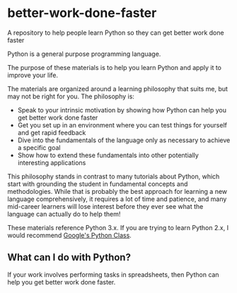 # better-work-done-faster
A repository to help people learn Python so they can get better work done faster

Python is a general purpose programming language.

The purpose of these materials is to help you learn Python and apply it to improve your life.

The materials are organized around a learning philosophy that suits me, but may not be right for you. The philosophy is:

- Speak to your intrinsic motivation by showing how Python can help you get better work done faster
- Get you set up in an environment where you can test things for yourself and get rapid feedback
- Dive into the fundamentals of the language only as necessary to achieve a specific goal
- Show how to extend these fundamentals into other potentially interesting applications

This philosophy stands in contrast to many tutorials about Python, which start with grounding the student in fundamental concepts and methodologies. While that is probably the best approach for learning a new language comprehensively, it requires a lot of time and patience, and many mid-career learners will lose interest before they ever see what the language can actually do to help them!

These materials reference Python 3.x. If you are trying to learn Python 2.x, I would recommend [Google's Python Class](https://developers.google.com/edu/python/).

## What can I do with Python?

If your work involves performing tasks in spreadsheets, then Python can help you get better work done faster.
